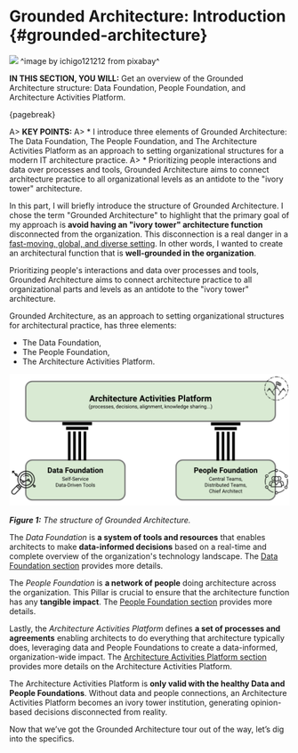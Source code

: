 

# Grounded Architecture: Introduction {#grounded-architecture}

![](assets/images/arch/buildings-205986_1920.jpg)
^image by ichigo121212 from pixabay^

**IN THIS SECTION, YOU WILL:** Get an overview of the Grounded Architecture structure: Data Foundation, People Foundation, and Architecture Activities Platform.

{pagebreak}

A> **KEY POINTS:**
A> * I introduce three elements of Grounded Architecture: The Data Foundation, The People Foundation, and The Architecture Activities Platform as an approach to setting organizational structures for a modern IT architecture practice.
A> * Prioritizing people interactions and data over processes and tools, Grounded Architecture aims to connect architecture practice to all organizational levels as an antidote to the "ivory tower" architecture.

In this part, I will briefly introduce the structure of Grounded Architecture. I chose the term "Grounded Architecture" to highlight that the primary goal of my approach is **avoid having an "ivory tower" architecture function** disconnected from the organization. This disconnection is a real danger in a [fast-moving, global, and diverse setting](#context). In other words, I wanted to create an architectural function that is **well-grounded in the organization**.

Prioritizing people's interactions and data over processes and tools, Grounded Architecture aims to connect architecture practice to all organizational parts and levels as an antidote to the "ivory tower" architecture.

Grounded Architecture, as an approach to setting organizational structures for architectural practice, has three elements:

* The Data Foundation,
* The People Foundation,
* The Architecture Activities Platform.

![](assets/images/model.png)

***Figure 1:** The structure of Grounded Architecture.*

The *Data Foundation* is **a system of tools and resources** that enables architects to make **data-informed decisions** based on a real-time and complete overview of the organization's technology landscape. The [Data Foundation section](#data) provides more details.

The *People Foundation* is **a network of people** doing architecture across the organization. This Pillar is crucial to ensure that the architecture function has any **tangible impact**. The [People Foundation section](#people) provides more details.

Lastly, the *Architecture Activities Platform* defines **a set of processes and agreements** enabling architects to do everything that architecture typically does, leveraging data and People Foundations to create a data-informed, organization-wide impact. The [Architecture Activities Platform section](#activities) provides more details on the Architecture Activities Platform.

The Architecture Activities Platform is **only valid with the healthy Data and People Foundations**. Without data and people connections, an Architecture Activities Platform becomes an ivory tower institution, generating opinion-based decisions disconnected from reality.

Now that we’ve got the Grounded Architecture tour out of the way, let’s dig into the specifics.

